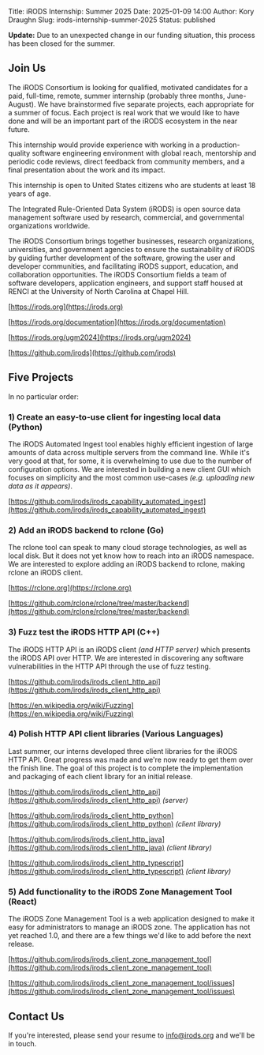 Title: iRODS Internship: Summer 2025
Date: 2025-01-09 14:00
Author: Kory Draughn
Slug: irods-internship-summer-2025
Status: published

**Update:**  Due to an unexpected change in our funding situation, this process has been closed for the summer.

## Join Us

The iRODS Consortium is looking for qualified, motivated candidates for a paid, full-time, remote, summer internship (probably three months, June-August).  We have brainstormed five separate projects, each appropriate for a summer of focus.  Each project is real work that we would like to have done and will be an important part of the iRODS ecosystem in the near future.

This internship would provide experience with working in a production-quality software engineering environment with global reach, mentorship and periodic code reviews, direct feedback from community members, and a final presentation about the work and its impact.

This internship is open to United States citizens who are students at least 18 years of age.

The Integrated Rule-Oriented Data System (iRODS) is open source data management software used by research, commercial, and governmental organizations worldwide.

The iRODS Consortium brings together businesses, research organizations, universities, and government agencies to ensure the sustainability of iRODS by guiding further development of the software, growing the user and developer communities, and facilitating iRODS support, education, and collaboration opportunities.  The iRODS Consortium fields a team of software developers, application engineers, and support staff housed at RENCI at the University of North Carolina at Chapel Hill.

[https://irods.org](https://irods.org)

[https://irods.org/documentation](https://irods.org/documentation)

[https://irods.org/ugm2024](https://irods.org/ugm2024)

[https://github.com/irods](https://github.com/irods)

## Five Projects

In no particular order:


### 1) Create an easy-to-use client for ingesting local data (Python)

The iRODS Automated Ingest tool enables highly efficient ingestion of large amounts of data across multiple servers from the command line. While it's very good at that, for some, it is overwhelming to use due to the number of configuration options. We are interested in building a new client GUI which focuses on simplicity and the most common use-cases _(e.g. uploading new data as it appears)_.

[https://github.com/irods/irods_capability_automated_ingest](https://github.com/irods/irods_capability_automated_ingest)


### 2) Add an iRODS backend to rclone (Go)

The rclone tool can speak to many cloud storage technologies, as well as local disk. But it does not yet know how to reach into an iRODS namespace. We are interested to explore adding an iRODS backend to rclone, making rclone an iRODS client.

[https://rclone.org](https://rclone.org)

[https://github.com/rclone/rclone/tree/master/backend](https://github.com/rclone/rclone/tree/master/backend)


### 3) Fuzz test the iRODS HTTP API (C++)

The iRODS HTTP API is an iRODS client _(and HTTP server)_ which presents the iRODS API over HTTP. We are interested in discovering any software vulnerabilities in the HTTP API through the use of fuzz testing.

[https://github.com/irods/irods_client_http_api](https://github.com/irods/irods_client_http_api)

[https://en.wikipedia.org/wiki/Fuzzing](https://en.wikipedia.org/wiki/Fuzzing)


### 4) Polish HTTP API client libraries (Various Languages)

Last summer, our interns developed three client libraries for the iRODS HTTP API. Great progress was made and we're now ready to get them over the finish line. The goal of this project is to complete the implementation and packaging of each client library for an initial release.

[https://github.com/irods/irods_client_http_api](https://github.com/irods/irods_client_http_api) _(server)_

[https://github.com/irods/irods_client_http_python](https://github.com/irods/irods_client_http_python) _(client library)_

[https://github.com/irods/irods_client_http_java](https://github.com/irods/irods_client_http_java) _(client library)_

[https://github.com/irods/irods_client_http_typescript](https://github.com/irods/irods_client_http_typescript) _(client library)_


### 5) Add functionality to the iRODS Zone Management Tool (React)

The iRODS Zone Management Tool is a web application designed to make it easy for administrators to manage an iRODS zone. The application has not yet reached 1.0, and there are a few things we'd like to add before the next release.

[https://github.com/irods/irods_client_zone_management_tool](https://github.com/irods/irods_client_zone_management_tool)

[https://github.com/irods/irods_client_zone_management_tool/issues](https://github.com/irods/irods_client_zone_management_tool/issues)


## Contact Us

If you're interested, please send your resume to [info@irods.org](mailto:info@irods.org) and we'll be in touch.
